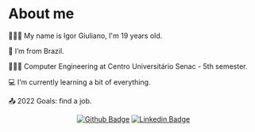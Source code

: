 # About me
<div align="center">
   <div align="start">
    
   🚶🏻‍♂️   My name is Igor Giuliano, I'm 19 years old.
    
   🏡  I’m from Brazil.
    
   👨🏻‍🎓  Computer Engineering at Centro Universitário Senac - 5th semester.
    
   💻  I’m currently learning a bit of everything.
    
   📤  2022 Goals: find a job.
 
   </div>
   <div >
   
   [![Github Badge](https://img.shields.io/badge/-Github-000?style=flat-square&logo=Github&logoColor=white&link=https://github.com/IgorGiuliano/)](https://github.com/IgorGiuliano/)
   [![Linkedin Badge](https://img.shields.io/badge/-LinkedIn-blue?style=flat-square&logo=Linkedin&logoColor=white&link=https://br.linkedin.com/in/igor-giuliano)](https://br.linkedin.com/in/igor-giuliano)

   </div>
   <div align="center">
   
<!--   
   [![Top Langs](https://github-readme-stats.vercel.app/api/top-langs/?username=IgorGiuliano&theme=tokyonight&layout=compact&hide_border=true)](https://github.com/IgorGiuliano/)
      
   [![Stats](https://github-readme-stats.vercel.app/api?username=IgorGiuliano&count_private=true&theme=tokyonight&show_icons=true&hide_border=true)](https://github.com/IgorGiuliano/)

   </div>
</div>
  
**IgorGiuliano/IgorGiuliano** is a ✨ _special_ ✨ repository because its `README.md` (this file) appears on your GitHub profile.
-->
